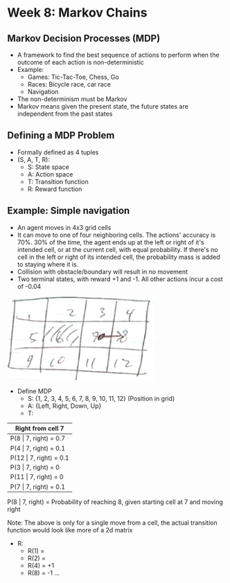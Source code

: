 # Week 8: Markov Chains

## Markov Decision Processes (MDP)
- A framework to find the best sequence of actions to perform when the outcome of each action is non-deterministic
- Example:
    - Games: Tic-Tac-Toe, Chess, Go
    - Races: Bicycle race, car race
    - Navigation
- The non-determinism must be Markov
- Markov means given the present state, the future states are independent from the past states

## Defining a MDP Problem
- Formally defined as 4 tuples
- (S, A, T, R):
    - S: State space
    - A: Action space
    - T: Transition function
    - R: Reward function

## Example: Simple navigation
- An agent moves in 4x3 grid cells
- It can move to one of four neighboring cells. The actions' accuracy is 70%.
30% of the time, the agent ends up at the left or right of it's intended cell, or at the current cell, with equal probability. If there's no cell in the left or right of its intended cell, the probability mass is added to staying where it is.
- Collision with obstacle/boundary will result in no movement
- Two terminal states, with reward +1 and -1. All other actions incur a cost of -0.04

![Markov Decision Process Workspace](resources/MDP_sample.png)

- Define MDP
    - S: {1, 2, 3, 4, 5, 6, 7, 8, 9, 10, 11, 12} (Position in grid)
    - A: {Left, Right, Down, Up}
    - T:

| Right from cell 7       |
| ----------------------- |
| P(8 \| 7, right) = 0.7  |
| P(4 \| 7, right) = 0.1  |
| P(12 \| 7, right) = 0.1 |
| P(3 \| 7, right) = 0    |
| P(11 \| 7, right) = 0   |
| P(7 \| 7, right) = 0.1  |

P(8 | 7, right) = Probability of reaching 8, given starting cell at 7 and moving right

Note: The above is only for a single move from a cell, the actual transition function would look like more of a 2d matrix

- R:
    - R(1) = 
    - R(2) = 
    - R(4) = +1
    - R(8) = -1
    ...
